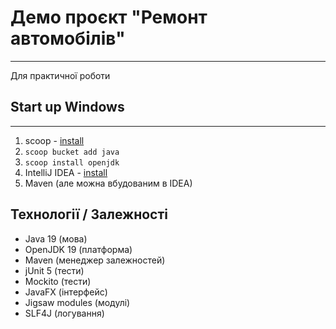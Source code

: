 # Демо проєкт "Ремонт автомобілів"
___
Для практичної роботи

## Start up Windows
___
1. scoop - [install](https://scoop.sh/)
2. `scoop bucket add java`
3. `scoop install openjdk`
4. IntelliJ IDEA - [install](https://www.jetbrains.com/idea/download/#section=windows)
5. Maven (але можна вбудованим в IDEA)

Технології / Залежності
---
* Java 19 (мова)
* OpenJDK 19 (платформа)
* Maven (менеджер залежностей)
* jUnit 5 (тести)
* Mockito (тести)
* JavaFX (інтерфейс)
* Jigsaw modules (модулі)
* SLF4J (логування)